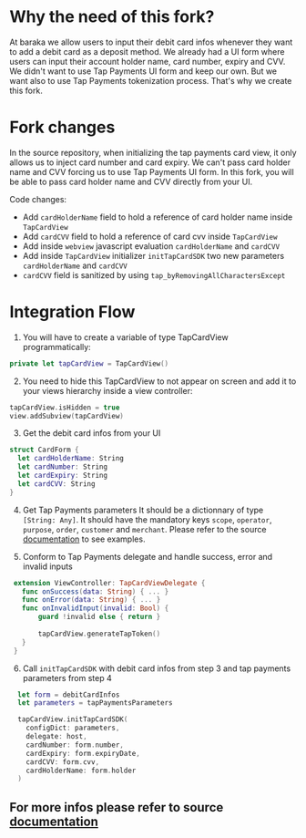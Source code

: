 # Why the need of this fork?

At baraka we allow users to input their debit card infos whenever they want to add a debit card as a deposit method. We already had a UI form where users can input their account holder name, card number, expiry and CVV. We didn't want to use Tap Payments UI form and keep our own. But we want also to use Tap Payments tokenization process. That's why we create this fork.

# Fork changes

In the source repository, when initializing the tap payments card view, it only allows us to inject card number and card expiry. We can't pass card holder name and CVV forcing us to use Tap Payments UI form.
In this fork, you will be able to pass card holder name and CVV directly from your UI.

Code changes:
- Add `cardHolderName` field to hold a reference of card holder name inside `TapCardView`
- Add `cardCVV` field to hold a reference of card cvv inside `TapCardView`
- Add inside `webview` javascript evaluation `cardHolderName` and `cardCVV`
- Add inside `TapCardView` initializer `initTapCardSDK` two new parameters `cardHolderName` and `cardCVV`
- `cardCVV` field is sanitized by using `tap_byRemovingAllCharactersExcept `

# Integration Flow

1. You will have to create a variable of type TapCardView programmatically:
  ```swift
  private let tapCardView = TapCardView()
  ```
2. You need to hide this TapCardView to not appear on screen and add it to your views hierarchy inside a view controller:
  ```swift
  tapCardView.isHidden = true
  view.addSubview(tapCardView)
  ```
3. Get the debit card infos from your UI
  ```swift
  struct CardForm {
    let cardHolderName: String
    let cardNumber: String
    let cardExpiry: String
    let cardCVV: String
  }
  ```
4. Get Tap Payments parameters
   It should be a dictionnary of type `[String: Any]`.
   It should have the mandatory keys `scope`, `operator`, `purpose`, `order`, `customer` and `merchant`.
   Please refer to the source [documentation](https://developers.tap.company/docs/card-sdk-ios#advanced-integration) to see examples.
   
5. Conform to Tap Payments delegate and handle success, error and invalid inputs
 ```swift
  extension ViewController: TapCardViewDelegate {
    func onSuccess(data: String) { ... }
    func onError(data: String) { ... }
    func onInvalidInput(invalid: Bool) {
        guard !invalid else { return }
        
        tapCardView.generateTapToken()
    }
  }
  ```
6. Call `initTapCardSDK` with debit card infos from step 3 and tap payments parameters from step 4
```swift
  let form = debitCardInfos
  let parameters = tapPaymentsParameters

  tapCardView.initTapCardSDK(
    configDict: parameters,
    delegate: host,
    cardNumber: form.number,
    cardExpiry: form.expiryDate,
    cardCVV: form.cvv,
    cardHolderName: form.holder
  )
```

## For more infos please refer to source [documentation](https://developers.tap.company/docs/card-sdk-ios)

